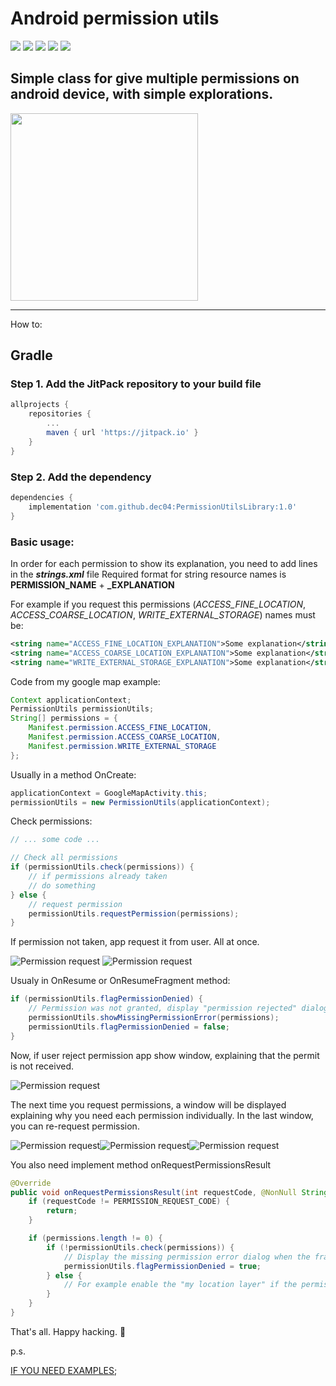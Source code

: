 # Android permission utils
![](https://img.shields.io/github/repo-size/dec04/PermissionUtilsLibrary)
![](https://img.shields.io/github/license/dec04/PermissionUtilsLibrary)
![](https://img.shields.io/github/last-commit/dec04/PermissionUtilsLibrary)
![](https://img.shields.io/github/followers/dec04?label=Followers&style=social)
![](https://img.shields.io/jitpack/v/github/dec04/PermissionUtilsLibrary)

## Simple class for give multiple permissions on android device, with simple explorations. 

<a href="https://ko-fi.com/dmediadecoy"><img src="example/7150dbb8-4c4f-4cde-bec1-e0f690512e64.png" width="300"></a>
<hr>

How to:

## Gradle

### Step 1. Add the JitPack repository to your build file

```gradle
allprojects {
    repositories {
        ...
        maven { url 'https://jitpack.io' }
    }
}
```

### Step 2. Add the dependency

```gradle
dependencies {
    implementation 'com.github.dec04:PermissionUtilsLibrary:1.0'
}
```

### Basic usage:

In order for each permission to show its explanation, you need to add lines in the **_strings.xml_** file
Required format for string resource names is **PERMISSION_NAME** + **_EXPLANATION**

For example if you request this permissions (_ACCESS_FINE_LOCATION_, _ACCESS_COARSE_LOCATION_, _WRITE_EXTERNAL_STORAGE_) names must be:

```xml
<string name="ACCESS_FINE_LOCATION_EXPLANATION">Some explanation</string>
<string name="ACCESS_COARSE_LOCATION_EXPLANATION">Some explanation</string>
<string name="WRITE_EXTERNAL_STORAGE_EXPLANATION">Some explanation</string>
```

Code from my google map example:

```java
Context applicationContext;
PermissionUtils permissionUtils;
String[] permissions = {
    Manifest.permission.ACCESS_FINE_LOCATION,
    Manifest.permission.ACCESS_COARSE_LOCATION,
    Manifest.permission.WRITE_EXTERNAL_STORAGE
};
```

Usually in a method OnCreate:

```java
applicationContext = GoogleMapActivity.this;
permissionUtils = new PermissionUtils(applicationContext);
```

Check permissions:

```java
// ... some code ...

// Check all permissions
if (permissionUtils.check(permissions)) {
    // if permissions already taken
    // do something
} else {
    // request permission
    permissionUtils.requestPermission(permissions);
}
```

If permission not taken, app request it from user. All at once.

![Permission request](example/1.png) ![Permission request](example/2.png)

Usualy in OnResume or OnResumeFragment method:

```java
if (permissionUtils.flagPermissionDenied) {
    // Permission was not granted, display "permission rejected" dialog.
    permissionUtils.showMissingPermissionError(permissions);
    permissionUtils.flagPermissionDenied = false;
}
```

Now, if user reject permission app show window, explaining that the permit is not received.

![Permission request](example/3.png)

The next time you request permissions, a window will be displayed explaining why you need each permission individually. In the last window, you can re-request permission.

![Permission request](example/4.png)![Permission request](example/5.png)![Permission request](example/6.png)

You also need implement method onRequestPermissionsResult

```java
@Override
public void onRequestPermissionsResult(int requestCode, @NonNull String[] permissions, @NonNull int[] grantResults) {
    if (requestCode != PERMISSION_REQUEST_CODE) {
        return;
    }

    if (permissions.length != 0) {
        if (!permissionUtils.check(permissions)) {
            // Display the missing permission error dialog when the fragments resume.
            permissionUtils.flagPermissionDenied = true;
        } else {
            // For example enable the "my location layer" if the permission has been granted.
        }
    }
}
```

That's all. Happy hacking. :heart_decoration:

p.s.

[IF YOU NEED EXAMPLES](https://github.com/dec04/Android-permission-utils);

